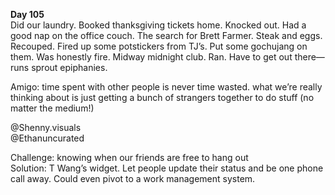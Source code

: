 **Day 105**  
Did our laundry. Booked thanksgiving tickets home. Knocked out. Had a good nap on the office couch. The search for Brett Farmer. Steak and eggs. Recouped. Fired up some potstickers from TJ’s. Put some gochujang on them. Was honestly fire. Midway midnight club. Ran. Have to get out there—runs sprout epiphanies. 

Amigo: time spent with other people is never time wasted. what we’re really thinking about is just getting a bunch of strangers together to do stuff (no matter the medium\!)

@Shenny.visuals  
@Ethanuncurated 

Challenge: knowing when our friends are free to hang out  
Solution: T Wang’s widget. Let people update their status and be one phone call away. Could even pivot to a work management system.